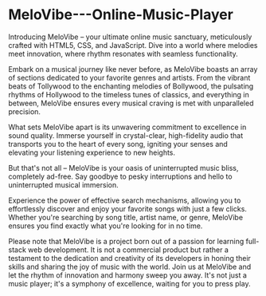 # MeloVibe---Online-Music-Player
Introducing MeloVibe – your ultimate online music sanctuary, meticulously crafted with HTML5, CSS, and JavaScript. Dive into a world where melodies meet innovation, where rhythm resonates with seamless functionality.

Embark on a musical journey like never before, as MeloVibe boasts an array of sections dedicated to your favorite genres and artists. From the vibrant beats of Tollywood to the enchanting melodies of Bollywood, the pulsating rhythms of Hollywood to the timeless tunes of classics, and everything in between, MeloVibe ensures every musical craving is met with unparalleled precision.

What sets MeloVibe apart is its unwavering commitment to excellence in sound quality. Immerse yourself in crystal-clear, high-fidelity audio that transports you to the heart of every song, igniting your senses and elevating your listening experience to new heights.

But that's not all – MeloVibe is your oasis of uninterrupted music bliss, completely ad-free. Say goodbye to pesky interruptions and hello to uninterrupted musical immersion.

Experience the power of effective search mechanisms, allowing you to effortlessly discover and enjoy your favorite songs with just a few clicks. Whether you're searching by song title, artist name, or genre, MeloVibe ensures you find exactly what you're looking for in no time.

Please note that MeloVibe is a project born out of a passion for learning full-stack web development. It is not a commercial product but rather a testament to the dedication and creativity of its developers in honing their skills and sharing the joy of music with the world. Join us at MeloVibe and let the rhythm of innovation and harmony sweep you away. It's not just a music player; it's a symphony of excellence, waiting for you to press play.
